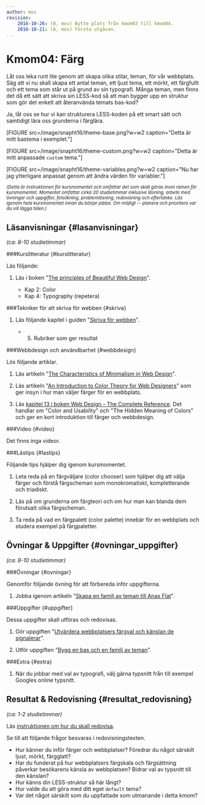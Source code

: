 ```yaml
---
author: mos
revision:
    2016-10-26: (B, mos) Bytte plats från kmom03 till kmom04.
    2016-10-21: (A, mos) Första utgåvan.
...
```

Kmom04: Färg
====================================

Låt oss leka runt lite genom att skapa olika stilar, teman, för vår webbplats. Säg att vi nu skall skapa ett antal teman, ett ljust tema, ett mörkt, ett färgfullt och ett tema som står ut på grund av sin typografi. Många teman, men finns det då ett sätt att skriva sin LESS-kod så att man bygger upp en struktur som gör det enkelt att återanvända temats bas-kod?

Ja, låt oss se hur vi kan strukturera LESS-koden på ett smart sätt och samtidigt lära oss grunderna i färglära.



<!--more-->

[FIGURE src=/image/snapht16/theme-base.png?w=w2 caption="Detta är mitt bastema i exemplet."]

[FIGURE src=/image/snapht16/theme-custom.png?w=w2 caption="Detta är mitt anpassade `custom` tema."]

[FIGURE src=/image/snapht16/theme-variables.png?w=w2 caption="Nu har jag ytterligare anpassat genom att ändra värden för variabler."]

<small>*(Detta är instruktionen för kursmomentet och omfattar det som skall göras inom ramen för kursmomentet. Momentet omfattar cirka 20 studietimmar inklusive läsning, arbete med övningar och uppgifter, felsökning, problemlösning, redovisning och eftertanke. Läs igenom hela kursmomentet innan du börjar jobba. Om möjligt -- planera och prioritera var du vill lägga tiden.)*</small>



Läsanvisningar  {#lasanvisningar}
---------------------------------

*(ca: 8-10 studietimmar)*


###Kurslitteratur  {#kurslitteratur}

Läs följande:

1. Läs i boken "[The principles of Beautiful Web Design](kunskap/boken-the-principles-of-beautiful-web-design)".

    * Kap 2: Color
    * Kap 4: Typography (repetera)



###Tekniker för att skriva för webben {#skriva}

1. Läs följande kapitel i guiden "[Skriva för webben](https://www.iis.se/lar-dig-mer/guider/hur-man-skriver-for-webben/)".

    * 5. Rubriker som ger resultat



###Webbdesign och användbarhet {#webbdesign}

Lös följande artiklar.

1. Läs artikeln "[The Characteristics of Minimalism in Web Design](https://www.nngroup.com/articles/characteristics-minimalism/)".

1. Läs artikeln "[An Introduction to Color Theory for Web Designers](https://webdesign.tutsplus.com/articles/an-introduction-to-color-theory-for-web-designers--webdesign-1437)" som ger insyn i hur man väljer färger för en webbplats.

1. Läs [kapitel 13 i boken Web Design - The Complete Reference](http://www.webdesignref.com/chapters/13/ch13-16.htm). Det handlar om "Color and Usability" och "The Hidden Meaning of Colors" och ger en kort introduktion till färger och webbdesign.

<!--
* Nilesen om typografi
-->



###Video  {#video}

Det finns inga videor.

<!--
Titta på följande:

1. Till kursen finns en videoserie, "[Teknisk webbdesign och användbarhet](https://www.youtube.com/playlist?list=PLKtP9l5q3ce93K_FQtlmz2rcaR_BaKIET)", kika på de videor som börjar på 4.
-->



###Lästips {#lastips}

Följande tips hjälper dig igenom kursmomentet.

1. Leta reda på en färgväljare (color chooser) som hjälper dig att välja färger och förstå färgscheman som monokromatiskt, kompletterande och triadiskt.

1. Läs på om grunderna om färgteori och om hur man kan blanda dem förutsatt olika färgscheman.

1. Ta reda på vad en färgpalett (color palette) innebär för en webbplats och studera exempel på färgpaletter.



Övningar & Uppgifter  {#ovningar_uppgifter}
-------------------------------------------

*(ca: 8-10 studietimmar)*



###Övningar {#ovningar}

Genomför följande övning för att förbereda inför uppgifterna.

1. Jobba igenom artikeln "[Skapa en familj av teman till Anax Flat](kunskap/skapa-en-familj-av-teman-till-anax-flat)".



###Uppgifter {#uppgifter}

Dessa uppgifter skall utföras och redovisas.

1. Gör uppgiften "[Utvärdera webbplatsers färgval och känslan de signalerar](uppgift/utvardera-webbplatsers-fargval-och-kanslan-de-signalerar)".

1. Utför uppgiften "[Bygg en bas och en familj av teman](uppgift/en-bas-och-en-familj-av-teman)".



###Extra {#extra}

1. När du jobbar med val av typografi, välj gärna typsnitt från till exempel Googles online typsnitt.



Resultat & Redovisning  {#resultat_redovisning}
-----------------------------------------------

*(ca: 1-2 studietimmar)*

Läs [instruktionen om hur du skall redovisa](design/redovisa).

Se till att följande frågor besvaras i redovisningstexten.

* Hur känner du inför färger och webbplatser? Föredrar du något särskilt ljust, mörkt, färgglatt?
* Har du funderat på hur webbplatsers färgskala och färgsättning påverkar besökarens känsla av webbplatsen? Bidrar val av typsnitt till den känslan?
* Hur känns din LESS-struktur så här långt?
* Hur valde du att göra med ditt eget `default` tema?
* Var det något särskilt som du uppfattade som utmanande i detta kmom?
